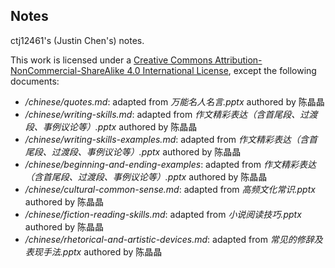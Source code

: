 ## Notes
ctj12461's (Justin Chen's) notes.

This work is licensed under a [Creative Commons Attribution-NonCommercial-ShareAlike 4.0 International License](http://creativecommons.org/licenses/by-nc-sa/4.0/), except the following documents:
- */chinese/quotes.md*: adapted from *万能名人名言.pptx* authored by 陈晶晶
- */chinese/writing-skills.md*: adapted from *作文精彩表达（含首尾段、过渡段、事例议论等）.pptx* authored by 陈晶晶
- */chinese/writing-skills-examples.md*: adapted from *作文精彩表达（含首尾段、过渡段、事例议论等）.pptx* authored by 陈晶晶
- */chinese/beginning-and-ending-examples*: adapted from *作文精彩表达（含首尾段、过渡段、事例议论等）.pptx* authored by 陈晶晶
- */chinese/cultural-common-sense.md*: adapted from *高频文化常识.pptx* authored by 陈晶晶
- */chinese/fiction-reading-skills.md*: adapted from *小说阅读技巧.pptx* authored by 陈晶晶
- */chinese/rhetorical-and-artistic-devices.md*: adapted from *常见的修辞及表现手法.pptx* authored by 陈晶晶